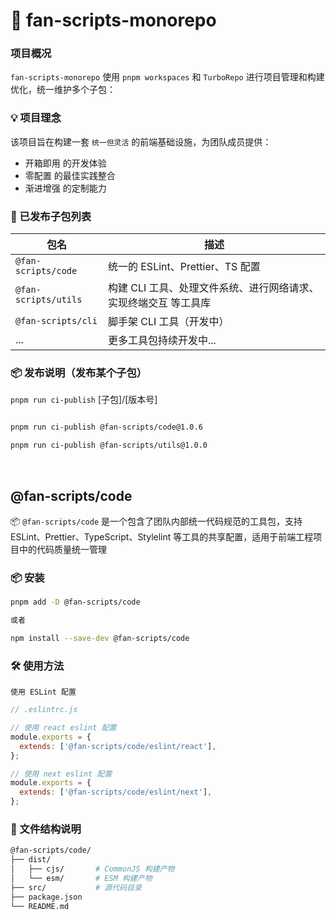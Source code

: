 # 🧩 fan-scripts-monorepo

### 项目概况 

`fan-scripts-monorepo` 使用 `pnpm workspaces` 和 `TurboRepo` 进行项目管理和构建优化，统一维护多个子包：


### 💡 项目理念

该项目旨在构建一套 `统一但灵活` 的前端基础设施，为团队成员提供：

- 开箱即用 的开发体验
- 零配置 的最佳实践整合
- 渐进增强 的定制能力

### 📁 已发布子包列表

| 包名                  | 描述                        |
| ------------------- | ------------------------- |
| `@fan-scripts/code` | 统一的 ESLint、Prettier、TS 配置 |
| `@fan-scripts/utils` | 构建 CLI 工具、处理文件系统、进行网络请求、实现终端交互 等工具库 |
| `@fan-scripts/cli`  | 脚手架 CLI 工具（开发中）           |
| ...                 | 更多工具包持续开发中...             |


### 📦 发布说明（发布某个子包）

`pnpm run ci-publish` [子包]/[版本号]


```bash

pnpm run ci-publish @fan-scripts/code@1.0.6 

pnpm run ci-publish @fan-scripts/utils@1.0.0
```


<br />



## @fan-scripts/code

📦 `@fan-scripts/code` 是一个包含了团队内部统一代码规范的工具包，支持 ESLint、Prettier、TypeScript、Stylelint 等工具的共享配置，适用于前端工程项目中的代码质量统一管理

### 📦 安装

```bash
pnpm add -D @fan-scripts/code

或者

npm install --save-dev @fan-scripts/code
```

### 🛠 使用方法


`使用 ESLint 配置`

```js
// .eslintrc.js

// 使用 react eslint 配置
module.exports = {
  extends: ['@fan-scripts/code/eslint/react'],
};

// 使用 next eslint 配置
module.exports = {
  extends: ['@fan-scripts/code/eslint/next'],
};

```


### 📂 文件结构说明


```bash
@fan-scripts/code/
├── dist/
│   ├── cjs/       # CommonJS 构建产物
│   └── esm/       # ESM 构建产物
├── src/           # 源代码目录
├── package.json
└── README.md

```

